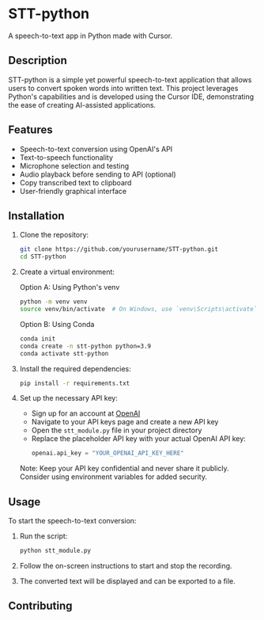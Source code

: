 # STT-python
A speech-to-text app in Python made with Cursor.

## Description

STT-python is a simple yet powerful speech-to-text application that allows users to convert spoken words into written text. This project leverages Python's capabilities and is developed using the Cursor IDE, demonstrating the ease of creating AI-assisted applications.

## Features

- Speech-to-text conversion using OpenAI's API
- Text-to-speech functionality
- Microphone selection and testing
- Audio playback before sending to API (optional)
- Copy transcribed text to clipboard
- User-friendly graphical interface

## Installation

1. Clone the repository:
   ```bash
   git clone https://github.com/yourusername/STT-python.git
   cd STT-python
   ```

2. Create a virtual environment:

   Option A: Using Python's venv
   ```bash
   python -m venv venv
   source venv/bin/activate  # On Windows, use `venv\Scripts\activate`
   ```

   Option B: Using Conda
   ```bash
   conda init
   conda create -n stt-python python=3.9
   conda activate stt-python
   ```

3. Install the required dependencies:
   ```bash
   pip install -r requirements.txt
   ```

4. Set up the necessary API key:
   - Sign up for an account at [OpenAI](https://openai.com/)
   - Navigate to your API keys page and create a new API key
   - Open the `stt_module.py` file in your project directory
   - Replace the placeholder API key with your actual OpenAI API key:
     ```python
     openai.api_key = "YOUR_OPENAI_API_KEY_HERE"
     ```

   Note: Keep your API key confidential and never share it publicly. Consider using environment variables for added security.

## Usage

To start the speech-to-text conversion:

1. Run the script:
    ```bash
    python stt_module.py
    ```

2. Follow the on-screen instructions to start and stop the recording.

3. The converted text will be displayed and can be exported to a file.

## Contributing

